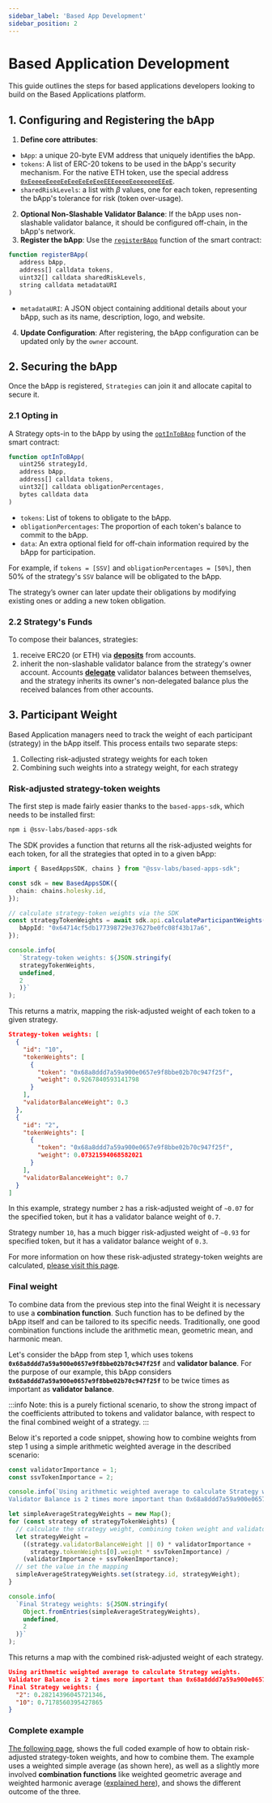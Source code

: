 ```yaml
---
sidebar_label: 'Based App Development'
sidebar_position: 2
---
```


# Based Application Development

This guide outlines the steps for based applications developers looking to build on the Based Applications platform.

<!-- ## 0. Developing a Based Application Middleware smart contract

The `BAppManager` smart contract developed by SSV Labs accepts registrations of BApps that implement a specific interface. This is outlined [in this dedicated page](./smart-contracts/based-app-middleware-example.md), that also provides a simple example. -->

## 1. Configuring and Registering the bApp

1. **Define core attributes**:
- `bApp`: a unique 20-byte EVM address that uniquely identifies the bApp.
- `tokens`:  A list of ERC-20 tokens to be used in the bApp's security mechanism. For the native ETH token, use the special address [`0xEeeeeEeeeEeEeeEeEeEeeEEEeeeeEeeeeeeeEEeE`](https://github.com/ssvlabs/based-applications/blob/main/src/BasedAppManager.sol#L62).
- `sharedRiskLevels`: a list with $\beta$ values, one for each token, representing the bApp's tolerance for risk (token over-usage).
2. **Optional Non-Slashable Validator Balance**: If the bApp uses non-slashable validator balance, it should be configured off-chain, in the bApp's network.
3. **Register the bApp**: Use the [`registerBApp`](./smart-contracts/BasedAppManager#registerbappbapp-tokens-sharedrisklevels-metadatauri) function of the smart contract:
```javascript
function registerBApp(
   address bApp,
   address[] calldata tokens,
   uint32[] calldata sharedRiskLevels,
   string calldata metadataURI
)
```
- `metadataURI`: A JSON object containing additional details about your bApp, such as its name, description, logo, and website.
4. **Update Configuration**: After registering, the bApp configuration can be updated only by the `owner` account.

## 2. Securing the bApp

Once the bApp is registered, `Strategies` can join it and allocate capital to secure it.

### 2.1 Opting in

A Strategy opts-in to the bApp by using the [`optInToBApp`](./smart-contracts/BasedAppManager#optintobappstrategyid-bapp-tokens-obligationpercentages-data) function of the smart contract:
```javascript
function optInToBApp(
   uint256 strategyId,
   address bApp,
   address[] calldata tokens,
   uint32[] calldata obligationPercentages,
   bytes calldata data
)
```
- `tokens`: List of tokens to obligate to the bApp.
- `obligationPercentages`: The proportion of each token's balance to commit to the bApp.
- `data`: An extra optional field for off-chain information required by the bApp for participation.

For example, if `tokens = [SSV]` and `obligationPercentages = [50%]`, then 50% of the strategy's `SSV` balance will be obligated to the bApp.

The strategy’s owner can later update their obligations by modifying existing ones or adding a new token obligation.

### 2.2 Strategy's Funds

To compose their balances, strategies:
1. receive ERC20 (or ETH) via [**deposits**](https://github.com/ssvlabs/based-applications/blob/main/src/BasedAppManager.sol#L376) from accounts.
2. inherit the non-slashable validator balance from the strategy's owner account. Accounts [**delegate**](https://github.com/ssvlabs/based-applications/blob/main/src/BasedAppManager.sol#L201) validator balances between themselves, and the strategy inherits its owner's non-delegated balance plus the received balances from other accounts.

## 3. Participant Weight

Based Application managers need to track the weight of each participant (strategy) in the bApp itself. This process entails two separate steps:

1. Collecting risk-adjusted strategy weights for each token
2. Combining such weights into a strategy weight, for each strategy

### Risk-adjusted strategy-token weights

The first step is made fairly easier thanks to the `based-apps-sdk`, which needs to be installed first:

```sh
npm i @ssv-labs/based-apps-sdk
```

The SDK provides a function that returns all the risk-adjusted weights for each token, for all the strategies that opted in to a given bApp:

```ts
import { BasedAppsSDK, chains } from "@ssv-labs/based-apps-sdk";

const sdk = new BasedAppsSDK({
  chain: chains.holesky.id,
});

// calculate strategy-token weights via the SDK
const strategyTokenWeights = await sdk.api.calculateParticipantWeights({
   bAppId: "0x64714cf5db177398729e37627be0fc08f43b17a6",
});

console.info(
   `Strategy-token weights: ${JSON.stringify(
   strategyTokenWeights,
   undefined,
   2
   )}`
);
```

This returns a matrix, mapping the risk-adjusted weight of each token to a given strategy.

```json
Strategy-token weights: [
  {
    "id": "10",
    "tokenWeights": [
      {
        "token": "0x68a8ddd7a59a900e0657e9f8bbe02b70c947f25f",
        "weight": 0.9267840593141798
      }
    ],
    "validatorBalanceWeight": 0.3
  },
  {
    "id": "2",
    "tokenWeights": [
      {
        "token": "0x68a8ddd7a59a900e0657e9f8bbe02b70c947f25f",
        "weight": 0.07321594068582021
      }
    ],
    "validatorBalanceWeight": 0.7
  }
]
```

In this example, strategy number `2` has a risk-adjusted weight of `~0.07` for the specified token, but it has a validator balance weight of `0.7`.

Strategy number `10`, has a much bigger risk-adjusted weight of `~0.93` for specified token, but it has a validator balance weight of `0.3`.

For more information on how these risk-adjusted strategy-token weights are calculated, [please visit this page](../learn/based-applications/).

### Final weight

To combine data from the previous step into the final Weight it is necessary to use a **combination function**. Such function has to be defined by the bApp itself and can be tailored to its specific needs. Traditionally, one good combination functions include the arithmetic mean, geometric mean, and harmonic mean.

Let's consider the bApp from step 1, which uses tokens **`0x68a8ddd7a59a900e0657e9f8bbe02b70c947f25f`** and **validator balance**. For the purpose of our example, this bApp considers **`0x68a8ddd7a59a900e0657e9f8bbe02b70c947f25f`** to be twice times as important as **validator balance**. 

:::info
Note: this is a purely fictional scenario, to show the strong impact of the coefficients attributed to tokens and validator balance, with respect to the final combined weight of a strategy.
:::

Below it's reported a code snippet, showing how to combine weights from step 1 using a simple arithmetic weighted average in the described scenario:

```ts
const validatorImportance = 1;
const ssvTokenImportance = 2;

console.info(`Using arithmetic weighted average to calculate Strategy weights.
Validator Balance is 2 times more important than 0x68a8ddd7a59a900e0657e9f8bbe02b70c947f25f`);

let simpleAverageStrategyWeights = new Map();
for (const strategy of strategyTokenWeights) {
  // calculate the strategy weight, combining token weight and validator balance weight
  let strategyWeight =
    ((strategy.validatorBalanceWeight || 0) * validatorImportance +
      strategy.tokenWeights[0].weight * ssvTokenImportance) /
    (validatorImportance + ssvTokenImportance);
  // set the value in the mapping
  simpleAverageStrategyWeights.set(strategy.id, strategyWeight);
}

console.info(
  `Final Strategy weights: ${JSON.stringify(
    Object.fromEntries(simpleAverageStrategyWeights),
    undefined,
    2
  )}`
);
```

This returns a map with the combined risk-adjusted weight of each strategy.

```json
Using arithmetic weighted average to calculate Strategy weights.
Validator Balance is 2 times more important than 0x68a8ddd7a59a900e0657e9f8bbe02b70c947f25f
Final Strategy weights: {
  "2": 0.28214396045721346,
  "10": 0.7178560395427865
}
```

### Complete example

[The following page](./participant-weight-example.md), shows the full coded example of how to obtain risk-adjusted strategy-token weights, and how to combine them. The example uses a weighted simple average (as shown here), as well as a slightly more involved **combination functions** like weighted geometric average and weighted harmonic average ([explained here](../learn/based-applications/)), and shows the different outcome of the three.